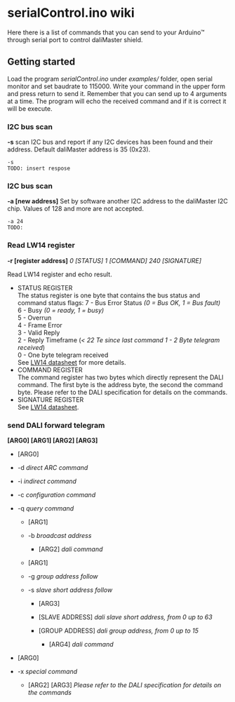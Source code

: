 # serialControl.ino wiki

Here there is a list of commands that you can send to your Arduino™ through serial port to control daliMaster shield.

## Getting started

Load the program *serialControl.ino* under *examples/* folder, open serial monitor and set baudrate to 115000. Write your command in the upper form and press return to send it. Remember that you can send up to 4 arguments at a time. The program will echo the received command and if it is correct it will be execute.

### I2C bus scan
**-s**
scan I2C bus and report if any I2C devices has been found and their address. Default daliMaster address is 35 (0x23).
```
-s
TODO: insert respose
```
### I2C bus scan
**-a [new address]**
Set by software another I2C address to the daliMaster I2C chip. Values of 128 and more are not accepted.
```
-a 24
TODO:
```
### Read LW14 register
**-r [register address]**
*0    [STATUS]
1   [COMMAND]
240   [SIGNATURE]*

Read LW14 register and echo result.
* STATUS REGISTER  
The status register is one byte that contains the bus status and command status flags:
7 - Bus Error Status *(0 = Bus OK, 1 = Bus fault)*  
6 - Busy *(0 = ready, 1 = busy)*  
5 - Overrun  
4 - Frame Error  
3 - Valid Reply  
2 - Reply Timeframe (*< 22 Te since last command 1 - 2 Byte telegram received*)  
0 - One byte telegram received  
See [LW14 datasheet](http://shop.codemercs.com/media/files_public/okutobbwyxn/LW14_Datasheet.pdf) for more details.  
* COMMAND REGISTER  
The command register has two bytes which directly represent the DALI command. The first byte is the address byte, the second the command byte. Please refer to the DALI specification for details on the commands.
* SIGNATURE REGISTER  
See [LW14 datasheet](http://shop.codemercs.com/media/files_public/okutobbwyxn/LW14_Datasheet.pdf).

### send DALI forward telegram
**[ARG0] [ARG1] [ARG2] [ARG3]**

* [ARG0]
* -d *direct ARC command*
* -i *indirect command*
* -c *configuration command*
* -q *query command*

  * [ARG1]
  * -b *broadcast address*

    * [ARG2] *dali command*

  * [ARG1]  
  * -g *group address follow*
  * -s *slave short address follow*

    * [ARG3]
    * [SLAVE ADDRESS] *dali slave short address, from 0 up to 63*
    * [GROUP ADDRESS] *dali group address, from 0 up to 15*

      * [ARG4] *dali command*

* [ARG0]
* -x *special command*
  * [ARG2] [ARG3] *Please refer to the DALI specification for details on the commands*
